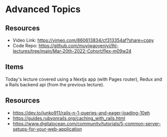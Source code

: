 # Advanced Topics

## Resources

 - Video Link: https://vimeo.com/860613834/cf313354af?share=copy
 - Code Repo: https://github.com/muyiwaoyeniyi/lhl-lectures/tree/main/Mar-20th-2022-Cohort/flex-m09w24

## Items

Today's lecture covered using a Nextjs app (with Pages router), Redux and a Rails backend api (from the previous lecture).

 ## Resources

  - https://dev.to/junko911/rails-n-1-queries-and-eager-loading-10eh
  - https://guides.rubyonrails.org/caching_with_rails.html
  - https://www.digitalocean.com/community/tutorials/5-common-server-setups-for-your-web-application